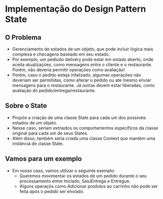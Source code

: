 # Implementação do Design Pattern State

## O Problema
  - Gerenciamento de estados de um objeto, que pode incluir lógica mais complexa e checagens baseado em seu estado.
  - Por exemplo, um pediudo delivery pode estar em estado aberto, onde aceita atualizações, como mensagens entre o cliente e o restaurante. Porém, não deveria permitir operações como avaliação!
  - Porém, caso o pedido esteja infalizado, algumas operações não deveriam ser permitidas, como alterar o pedido ou ate mesmo enviar mensagens para o restaurante. Já outras devem estar liberadas, como avaliação do pedido/entrega/restaurante.

## Sobre o State
  - Propõe a criação de uma classe State para cada um dos possíveis estados de um objeto.
  - Nesse caso, seriam extraídos os comportamentos específicos da classe original para cada um de seus States.
  - Além disso, também seria criada uma classe Context que mantém uma instância de classe State.

## Vamos para um exemplo 
  - Em nosso caso, vamos utilizar o seguinte exemplo:
    * Queremos movimentar os estados de um pedido durante o seu processamento entre Iniciado, SaiuEntrega e Entregue.
    * Alguns operaçõs como Adicionar produtos ao carrinho não pode ser feita após o pedido ser enviado.